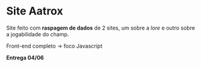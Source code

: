 # Site Aatrox 
 Site feito com **raspagem de dados** de 2 sites, um sobre a *lore* e outro sobre a jogabilidade do champ.
 
 Front-end completo -> foco Javascript
 
 **Entrega 04/06**
